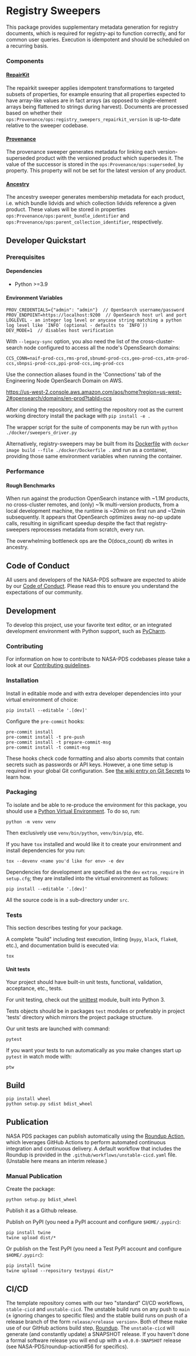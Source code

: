 # Registry Sweepers

This package provides supplementary metadata generation for registry documents, which is required for registry-api to function correctly, and for common user queries. Execution is idempotent and should be scheduled on a recurring basis.

### Components

#### [RepairKit](https://github.com/NASA-PDS/registry-sweepers/blob/main/src/pds/registrysweepers/repairkit/__init__.py)
The repairkit sweeper applies idempotent transformations to targeted subsets of properties, for example ensuring that all properties expected to have array-like values are in fact arrays (as opposed to single-element arrays being flattened to strings during harvest).  Documents are processed based on whether their `ops:Provenance/ops:registry_sweepers_repairkit_version` is up-to-date relative to the sweeper codebase.

#### [Provenance](https://github.com/NASA-PDS/registry-sweepers/blob/main/src/pds/registrysweepers/provenance.py)
The provenance sweeper generates metadata for linking each version-superseded product with the versioned product which supersedes it.  The value of the successor is stored in the `ops:Provenance/ops:superseded_by` property.  This property will not be set for the latest version of any product.

#### [Ancestry](https://github.com/NASA-PDS/registry-sweepers/blob/main/src/pds/registrysweepers/ancestry/__init__.py)
The ancestry sweeper generates membership metadata for each product, i.e. which bundle lidvids and which collection lidvids reference a given product. These values will be stored in properties `ops:Provenance/ops:parent_bundle_identifier` and `ops:Provenance/ops:parent_collection_identifier`, respectively.

## Developer Quickstart

### Prerequisites

#### Dependencies
- Python >=3.9

#### Environment Variables
```
PROV_CREDENTIALS={"admin": "admin"}  // OpenSearch username/password
PROV_ENDPOINT=https://localhost:9200  // OpenSearch host url and port
LOGLEVEL - an integer log level or anycase string matching a python log level like `INFO` (optional - defaults to `INFO`))
DEV_MODE=1  // disables host verification
```

With `--legacy-sync` option, you also need the list of the cross-cluster-search node configured to access all the node's OpensSearch domains:

```
CCS_CONN=naif-prod-ccs,rms-prod,sbnumd-prod-ccs,geo-prod-ccs,atm-prod-ccs,sbnpsi-prod-ccs,ppi-prod-ccs,img-prod-ccs
```

Use the connection aliases found in the 'Connections' tab of the Engineering Node OpenSearch Domain on AWS.

https://us-west-2.console.aws.amazon.com/aos/home?region=us-west-2#opensearch/domains/en-prod?tabId=ccs

After cloning the repository, and setting the repository root as the current working directory install the package with `pip install -e .`

The wrapper script for the suite of components may be run with `python ./docker/sweepers_driver.py`

Alternatively, registry-sweepers may be built from its [Dockerfile](./docker/Dockerfile) with `docker image build --file ./docker/Dockerfile .` and run as a container, providing those same environment variables when running the container.

### Performance

#### Rough Benchmarks
When run against the production OpenSearch instance with ~1.1M products, no cross-cluster remotes, and (only) ~1k multi-version products, from a local development machine, the runtime is ~20min on first run and ~12min subsequently.  It appears that OpenSearch optimizes away no-op update calls, resulting in significant speedup despite the fact that registry-sweepers reprocesses metadata from scratch, every run.

The overwhelming bottleneck ops are the O(docs_count) db writes in ancestry.


## Code of Conduct

All users and developers of the NASA-PDS software are expected to abide by our [Code of Conduct](https://github.com/NASA-PDS/.github/blob/main/CODE_OF_CONDUCT.md). Please read this to ensure you understand the expectations of our community.


## Development

To develop this project, use your favorite text editor, or an integrated development environment with Python support, such as [PyCharm](https://www.jetbrains.com/pycharm/).


### Contributing

For information on how to contribute to NASA-PDS codebases please take a look at our [Contributing guidelines](https://github.com/NASA-PDS/.github/blob/main/CONTRIBUTING.md).


### Installation

Install in editable mode and with extra developer dependencies into your virtual environment of choice:

    pip install --editable '.[dev]'

Configure the `pre-commit` hooks:

    pre-commit install
    pre-commit install -t pre-push
    pre-commit install -t prepare-commit-msg
    pre-commit install -t commit-msg

These hooks check code formatting and also aborts commits that contain secrets such as passwords or API keys. However, a one time setup is required in your global Git configuration. See [the wiki entry on Git Secrets](https://github.com/NASA-PDS/nasa-pds.github.io/wiki/Git-and-Github-Guide#git-secrets) to learn how.

### Packaging

To isolate and be able to re-produce the environment for this package, you should use a [Python Virtual Environment](https://docs.python.org/3/tutorial/venv.html). To do so, run:

    python -m venv venv

Then exclusively use `venv/bin/python`, `venv/bin/pip`, etc.

If you have `tox` installed and would like it to create your environment and install dependencies for you run:

    tox --devenv <name you'd like for env> -e dev

Dependencies for development are specified as the `dev` `extras_require` in `setup.cfg`; they are installed into the virtual environment as follows:

    pip install --editable '.[dev]'

All the source code is in a sub-directory under `src`.


### Tests

This section describes testing for your package.

A complete "build" including test execution, linting (`mypy`, `black`, `flake8`, etc.), and documentation build is executed via:

    tox


#### Unit tests

Your project should have built-in unit tests, functional, validation, acceptance, etc., tests.

For unit testing, check out the [unittest](https://docs.python.org/3/library/unittest.html) module, built into Python 3.

Tests objects should be in packages `test` modules or preferably in project 'tests' directory which mirrors the project package structure.

Our unit tests are launched with command:

    pytest

If you want your tests to run automatically as you make changes start up `pytest` in watch mode with:

    ptw


## Build

    pip install wheel
    python setup.py sdist bdist_wheel


## Publication

NASA PDS packages can publish automatically using the [Roundup Action](https://github.com/NASA-PDS/roundup-action), which leverages GitHub Actions to perform automated continuous integration and continuous delivery. A default workflow that includes the Roundup is provided in the `.github/workflows/unstable-cicd.yaml` file. (Unstable here means an interim release.)


### Manual Publication

Create the package:

    python setup.py bdist_wheel

Publish it as a Github release.

Publish on PyPI (you need a PyPI account and configure `$HOME/.pypirc`):

    pip install twine
    twine upload dist/*

Or publish on the Test PyPI (you need a Test PyPI account and configure `$HOME/.pypirc`):

    pip install twine
    twine upload --repository testpypi dist/*

## CI/CD

The template repository comes with our two "standard" CI/CD workflows, `stable-cicd` and `unstable-cicd`. The unstable build runs on any push to `main` (± ignoring changes to specific files) and the stable build runs on push of a release branch of the form `release/<release version>`. Both of these make use of our GitHub actions build step, [Roundup](https://github.com/NASA-PDS/roundup-action). The `unstable-cicd` will generate (and constantly update) a SNAPSHOT release. If you haven't done a formal software release you will end up with a `v0.0.0-SNAPSHOT` release (see NASA-PDS/roundup-action#56 for specifics).
